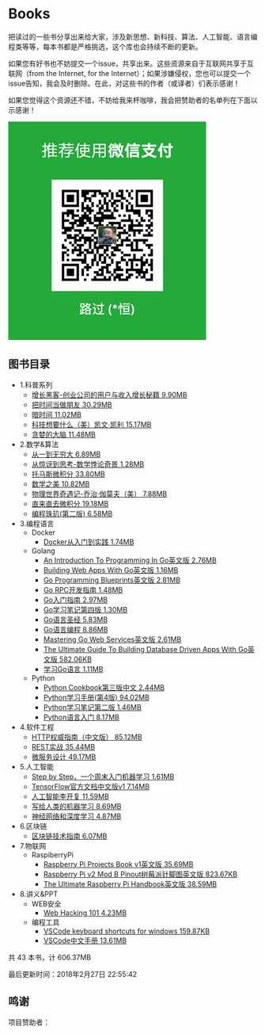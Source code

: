 # Books

把读过的一些书分享出来给大家，涉及新思想、新科技、算法、人工智能、语言编程类等等，每本书都是严格挑选，这个库也会持续不断的更新。

如果您有好书也不妨提交一个issue，共享出来。这些资源来自于互联网共享于互联网（from the Internet, for the Internet）；如果涉嫌侵权，您也可以提交一个issue告知，我会及时删除。在此，对这些书的作者（或译者）们表示感谢！
	
如果您觉得这个资源还不错，不妨给我来杯咖啡，我会把赞助者的名单列在下面以示感谢！

![微信支付](./weixin.jpg)

## 图书目录
* 1.科普系列
  * [增长黑客-创业公司的用户与收入增长秘籍 9.90MB](./图书目录/1.科普系列/增长黑客-创业公司的用户与收入增长秘籍.pdf)
  * [把时间当做朋友 30.29MB](./图书目录/1.科普系列/把时间当做朋友.pdf)
  * [暗时间 11.02MB](./图书目录/1.科普系列/暗时间.pdf)
  * [科技想要什么（美）凯文·凯利 15.17MB](./图书目录/1.科普系列/科技想要什么（美）凯文·凯利.pdf)
  * [贪婪的大脑 11.48MB](./图书目录/1.科普系列/贪婪的大脑.pdf)
* 2.数学&算法
  * [从一到无穷大 6.89MB](./图书目录/2.数学&算法/从一到无穷大.pdf)
  * [从惊讶到思考-数学悖论奇景 1.28MB](./图书目录/2.数学&算法/从惊讶到思考-数学悖论奇景.pdf)
  * [托马斯微积分 33.80MB](./图书目录/2.数学&算法/托马斯微积分.pdf)
  * [数学之美 10.82MB](./图书目录/2.数学&算法/数学之美.pdf)
  * [物理世界奇遇记-乔治·伽莫夫（美） 7.88MB](./图书目录/2.数学&算法/物理世界奇遇记-乔治·伽莫夫（美）.pdf)
  * [直来直去微积分 19.18MB](./图书目录/2.数学&算法/直来直去微积分.pdf)
  * [编程珠玑(第二版) 6.58MB](./图书目录/2.数学&算法/编程珠玑(第二版).pdf)
* 3.编程语言
  * Docker
    * [Docker从入门到实践 1.74MB](./图书目录/3.编程语言/Docker/Docker从入门到实践.pdf)
  * Golang
    * [An Introduction To Programming In Go英文版 2.76MB](./图书目录/3.编程语言/Golang/An_Introduction_To_Programming_In_Go英文版.pdf)
    * [Building Web Apps With Go英文版 1.16MB](./图书目录/3.编程语言/Golang/Building_Web_Apps_With_Go英文版.pdf)
    * [Go Programming Blueprints英文版 2.81MB](./图书目录/3.编程语言/Golang/Go_Programming_Blueprints英文版.pdf)
    * [Go RPC开发指南 1.48MB](./图书目录/3.编程语言/Golang/Go_RPC开发指南.pdf)
    * [Go入门指南 2.97MB](./图书目录/3.编程语言/Golang/Go入门指南.pdf)
    * [Go学习笔记第四版 1.30MB](./图书目录/3.编程语言/Golang/Go学习笔记第四版.pdf)
    * [Go语言圣经 5.83MB](./图书目录/3.编程语言/Golang/Go语言圣经.pdf)
    * [Go语言编程 8.86MB](./图书目录/3.编程语言/Golang/Go语言编程.pdf)
    * [Mastering Go Web Services英文版 2.61MB](./图书目录/3.编程语言/Golang/Mastering_Go_Web_Services英文版.pdf)
    * [The Ultimate Guide To Building Database Driven Apps With Go英文版 582.06KB](./图书目录/3.编程语言/Golang/The_Ultimate_Guide_To_Building_Database_Driven_Apps_With_Go英文版.pdf)
    * [学习Go语言 1.11MB](./图书目录/3.编程语言/Golang/学习Go语言.pdf)
  * Python
    * [Python Cookbook第三版中文 2.44MB](./图书目录/3.编程语言/Python/Python_Cookbook第三版中文.pdf)
    * [Python学习手册(第4版) 94.02MB](./图书目录/3.编程语言/Python/Python学习手册(第4版).pdf)
    * [Python学习笔记第二版 1.46MB](./图书目录/3.编程语言/Python/Python学习笔记第二版.pdf)
    * [Python语言入门 8.17MB](./图书目录/3.编程语言/Python/Python语言入门.pdf)
* 4.软件工程
  * [HTTP权威指南（中文版） 85.12MB](./图书目录/4.软件工程/HTTP权威指南（中文版）.pdf)
  * [REST实战 35.44MB](./图书目录/4.软件工程/REST实战.pdf)
  * [微服务设计 49.17MB](./图书目录/4.软件工程/微服务设计.pdf)
* 5.人工智能
  * [Step by Step，一个周末入门机器学习 1.61MB](./图书目录/5.人工智能/Step_by_Step，一个周末入门机器学习.pdf)
  * [TensorFlow官方文档中文版v1 7.14MB](./图书目录/5.人工智能/TensorFlow官方文档中文版v1.2.pdf)
  * [人工智能李开复 11.59MB](./图书目录/5.人工智能/人工智能李开复.pdf)
  * [写给人类的机器学习 8.69MB](./图书目录/5.人工智能/写给人类的机器学习.pdf)
  * [神经网络和深度学习 4.87MB](./图书目录/5.人工智能/神经网络和深度学习.pdf)
* 6.区块链
  * [区块链技术指南 6.07MB](./图书目录/6.区块链/区块链技术指南.pdf)
* 7.物联网
  * RaspiberryPi
    * [Raspberry Pi Projects Book v1英文版 35.69MB](./图书目录/7.物联网/RaspiberryPi/Raspberry_Pi_Projects_Book_v1英文版.pdf)
    * [Raspberry Pi v2 Mod B Pinout树莓派针脚图英文版 823.67KB](./图书目录/7.物联网/RaspiberryPi/Raspberry_Pi_v2_Mod_B_Pinout树莓派针脚图英文版.pdf)
    * [The Ultimate Raspberry Pi Handbook英文版 38.59MB](./图书目录/7.物联网/RaspiberryPi/The_Ultimate_Raspberry_Pi_Handbook英文版.pdf)
* 8.讲义&PPT
  * WEB安全
    * [Web Hacking 101 4.23MB](./图书目录/8.讲义&PPT/WEB安全/Web_Hacking_101.pdf)
  * 编程工具
    * [VSCode keyboard shortcuts for windows 159.87KB](./图书目录/8.讲义&PPT/编程工具/VSCode_keyboard_shortcuts_for_windows.pdf)
    * [VSCode中文手册 13.61MB](./图书目录/8.讲义&PPT/编程工具/VSCode中文手册.pdf)

共 43 本书，计 606.37MB

最后更新时间：2018年2月27日 22:55:42

## 鸣谢

项目赞助者：
